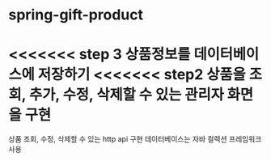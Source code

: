 # spring-gift-product
<<<<<<< step 3
상품정보를 데이터베이스에 저장하기
<<<<<<< step2
상품을 조회, 추가, 수정, 삭제할 수 있는 관리자 화면을 구현
=======
상품 조회, 수정, 삭제할 수 있는 http api 구현
데이터베이스는 자바 컬렉션 프레임워크 사용
